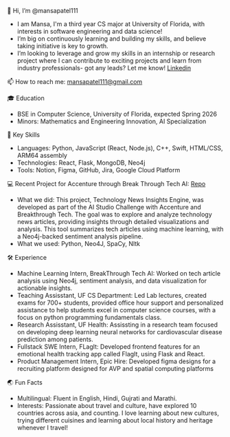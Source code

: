👋 Hi, I’m @mansapatel111
- I am Mansa, I'm a third year CS major at University of Florida, with interests in software engineering and data science!
- I’m big on continuously learning and building my skills, and believe taking initiative is key to growth.
- I’m looking to leverage and grow my skills in an internship or research project where I can contribute to exciting projects and learn from industry professionals- got any leads? Let me know! [Linkedin](https://www.linkedin.com/in/mansa-patel/)

📫 How to reach me: mansapatel111@gmail.com 

🎓 Education
- BSE in Computer Science, University of Florida, expected Spring 2026
- Minors: Mathematics and Engineering Innovation, AI Specialization 

🌟 Key Skills
- Languages: Python, JavaScript (React, Node.js), C++, Swift, HTML/CSS, ARM64 assembly
- Technologies: React, Flask, MongoDB,  Neo4j
- Tools: Notion, Figma, GitHub, Jira, Google Cloud Platform

💻 Recent Project for Accenture through Break Through Tech AI: [Repo](https://github.com/oyu-e/btt-accenture1c/tree/main)  
- What we did: This project, Technology News Insights Engine, was developed as part of the AI Studio Challenge with Accenture and Breakthrough Tech. The goal was to explore and analyze technology news articles, providing insights through detailed visualizations and analysis. This tool summarizes tech articles using machine learning, with a Neo4j-backed sentiment analysis pipeline.
- What we used: Python, Neo4J, SpaCy, Nltk

🛠️ Experience
- Machine Learning Intern, BreakThrough Tech AI: Worked on tech article analysis using Neo4j, sentiment analysis, and data visualization for actionable insights.
- Teaching Assisstant, UF CS Department: Led Lab lectures, created exams for 700+ students, provided office hour support and personalized assistance to help students excel in computer 
  science courses, with a focus on python programming fundamentals class.
- Research Assisstant, UF Health: Assissting in a research team focused on developing deep learning neural networks for cardiovascular disease prediction among patients.
- Fullstack SWE Intern, FLagIt: Developed frontend features for an emotional health tracking app called FlagIt, using Flask and React.
- Product Management Intern, Epic Hire: Developed figma designs for a recruiting platform designed for AVP and spatial computing platforms

🌏 Fun Facts
- Multilingual: Fluent in English, Hindi, Gujrati and Marathi.
- Interests: Passionate about travel and culture, have explored 10 countries across asia, and counting. I love learning about new cultures, trying different cuisines and learning about local history and heritage whenever I travel!




